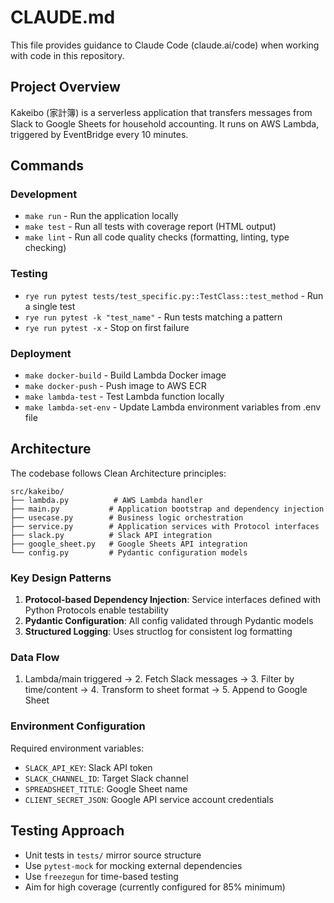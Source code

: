 # CLAUDE.md

This file provides guidance to Claude Code (claude.ai/code) when working with code in this repository.

## Project Overview

Kakeibo (家計簿) is a serverless application that transfers messages from Slack to Google Sheets for household accounting. It runs on AWS Lambda, triggered by EventBridge every 10 minutes.

## Commands

### Development
- `make run` - Run the application locally
- `make test` - Run all tests with coverage report (HTML output)
- `make lint` - Run all code quality checks (formatting, linting, type checking)

### Testing
- `rye run pytest tests/test_specific.py::TestClass::test_method` - Run a single test
- `rye run pytest -k "test_name"` - Run tests matching a pattern
- `rye run pytest -x` - Stop on first failure

### Deployment
- `make docker-build` - Build Lambda Docker image
- `make docker-push` - Push image to AWS ECR
- `make lambda-test` - Test Lambda function locally
- `make lambda-set-env` - Update Lambda environment variables from .env file

## Architecture

The codebase follows Clean Architecture principles:

```
src/kakeibo/
├── lambda.py          # AWS Lambda handler
├── main.py           # Application bootstrap and dependency injection
├── usecase.py        # Business logic orchestration
├── service.py        # Application services with Protocol interfaces
├── slack.py          # Slack API integration
├── google_sheet.py   # Google Sheets API integration
└── config.py         # Pydantic configuration models
```

### Key Design Patterns
1. **Protocol-based Dependency Injection**: Service interfaces defined with Python Protocols enable testability
2. **Pydantic Configuration**: All config validated through Pydantic models
3. **Structured Logging**: Uses structlog for consistent log formatting

### Data Flow
1. Lambda/main triggered → 2. Fetch Slack messages → 3. Filter by time/content → 4. Transform to sheet format → 5. Append to Google Sheet

### Environment Configuration
Required environment variables:
- `SLACK_API_KEY`: Slack API token
- `SLACK_CHANNEL_ID`: Target Slack channel
- `SPREADSHEET_TITLE`: Google Sheet name
- `CLIENT_SECRET_JSON`: Google API service account credentials

## Testing Approach

- Unit tests in `tests/` mirror source structure
- Use `pytest-mock` for mocking external dependencies
- Use `freezegun` for time-based testing
- Aim for high coverage (currently configured for 85% minimum)